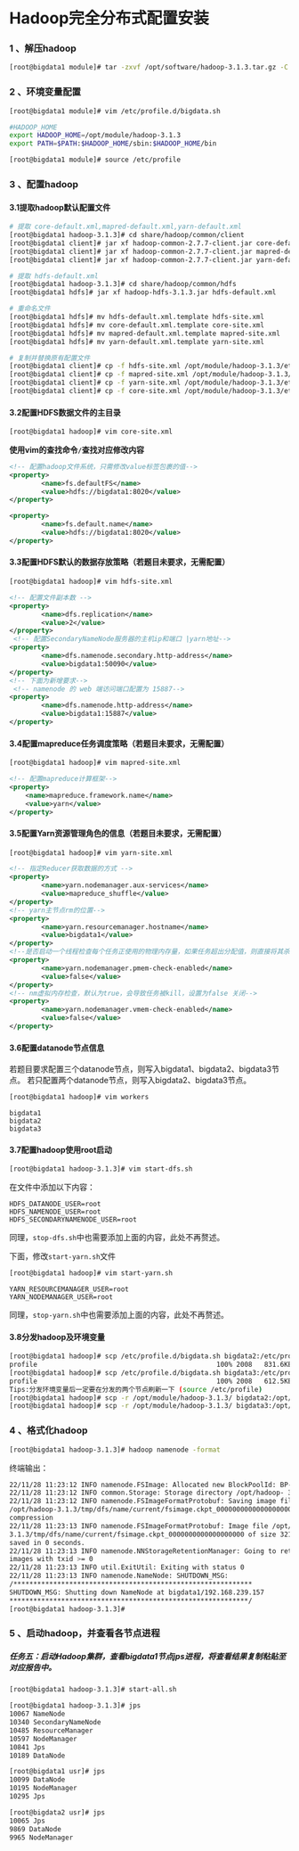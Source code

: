 # Hadoop完全分布式配置安装
### 1 、解压hadoop
```bash
[root@bigdata1 module]# tar -zxvf /opt/software/hadoop-3.1.3.tar.gz -C /opt/module/
```
### 2 、环境变量配置
```bash
[root@bigdata1 module]# vim /etc/profile.d/bigdata.sh
```
```bash
#HADOOP_HOME
export HADOOP_HOME=/opt/module/hadoop-3.1.3
export PATH=$PATH:$HADOOP_HOME/sbin:$HADOOP_HOME/bin
```

```bash
[root@bigdata1 module]# source /etc/profile
```

### 3 、配置hadoop

#### 3.1提取hadoop默认配置文件
```bash
# 提取 core-default.xml,mapred-default.xml,yarn-default.xml
[root@bigdata1 hadoop-3.1.3]# cd share/hadoop/common/client
[root@bigdata1 client]# jar xf hadoop-common-2.7.7-client.jar core-default.xml
[root@bigdata1 client]# jar xf hadoop-common-2.7.7-client.jar mapred-default.xml
[root@bigdata1 client]# jar xf hadoop-common-2.7.7-client.jar yarn-default.xml

# 提取 hdfs-default.xml
[root@bigdata1 hadoop-3.1.3]# cd share/hadoop/common/hdfs
[root@bigdata1 hdfs]# jar xf hadoop-hdfs-3.1.3.jar hdfs-default.xml

# 重命名文件
[root@bigdata1 hdfs]# mv hdfs-default.xml.template hdfs-site.xml
[root@bigdata1 hdfs]# mv core-default.xml.template core-site.xml
[root@bigdata1 hdfs]# mv mapred-default.xml.template mapred-site.xml
[root@bigdata1 hdfs]# mv yarn-default.xml.template yarn-site.xml

# 复制并替换原有配置文件
[root@bigdata1 client]# cp -f hdfs-site.xml /opt/module/hadoop-3.1.3/etc/hadoop/
[root@bigdata1 client]# cp -f mapred-site.xml /opt/module/hadoop-3.1.3/etc/hadoop/
[root@bigdata1 client]# cp -f yarn-site.xml /opt/module/hadoop-3.1.3/etc/hadoop/
[root@bigdata1 client]# cp -f core-site.xml /opt/module/hadoop-3.1.3/etc/hadoop/

```

#### 3.2配置HDFS数据文件的主目录

```bash
[root@bigdata1 hadoop]# vim core-site.xml
```
**使用vim的查找命令`/`查找对应修改内容**

```xml
<!-- 配置hadoop文件系统，只需修改value标签包裹的值-->
<property>
        <name>fs.defaultFS</name>
        <value>hdfs://bigdata1:8020</value>
</property>

<property>
        <name>fs.default.name</name>
        <value>hdfs://bigdata1:8020</value>
</property>
```

#### 3.3配置HDFS默认的数据存放策略（若题目未要求，无需配置）

```bash
[root@bigdata1 hadoop]# vim hdfs-site.xml
```

```xml
<!-- 配置文件副本数 -->
<property>
        <name>dfs.replication</name>
        <value>2</value>
</property>
 <!-- 配置SecondaryNameNode服务器的主机ip和端口 |yarn地址-->
<property>
        <name>dfs.namenode.secondary.http-address</name>
        <value>bigdata1:50090</value>
</property>
<!-- 下面为新增要求-->
 <!-- namenode 的 web 端访问端口配置为 15887-->
<property>
        <name>dfs.namenode.http-address</name>
        <value>bigdata1:15887</value>
</property>
```

#### 3.4配置mapreduce任务调度策略（若题目未要求，无需配置）

```bash
[root@bigdata1 hadoop]# vim mapred-site.xml
```

```xml
<!-- 配置mapreduce计算框架-->
<property>
    <name>mapreduce.framework.name</name>
    <value>yarn</value>
</property>
```

#### 3.5配置Yarn资源管理角色的信息（若题目未要求，无需配置）

```bash
[root@bigdata1 hadoop]# vim yarn-site.xml
```

```xml
<!-- 指定Reducer获取数据的方式 -->
<property>
        <name>yarn.nodemanager.aux-services</name>
        <value>mapreduce_shuffle</value>
</property>
<!-- yarn主节点rm的位置-->
<property>
        <name>yarn.resourcemanager.hostname</name>
        <value>bigdata1</value>
</property>
<!--是否启动一个线程检查每个任务正使用的物理内存量，如果任务超出分配值，则直接将其杀掉，默认 是 true -->
<property>
        <name>yarn.nodemanager.pmem-check-enabled</name>
        <value>false</value>
</property>
<!-- nm虚拟内存检查，默认为true，会导致任务被kill，设置为false 关闭-->
<property>
        <name>yarn.nodemanager.vmem-check-enabled</name>
        <value>false</value>
</property>
```

#### 3.6配置datanode节点信息

若题目要求配置三个datanode节点，则写入bigdata1、bigdata2、bigdata3节点。
若只配置两个datanode节点，则写入bigdata2、bigdata3节点。

```bash
[root@bigdata1 hadoop]# vim workers
```

```
bigdata1
bigdata2
bigdata3
```

#### 3.7配置hadoop使用root启动

```bash
[root@bigdata1 hadoop-3.1.3]# vim start-dfs.sh
```

在文件中添加以下内容：

```
HDFS_DATANODE_USER=root
HDFS_NAMENODE_USER=root
HDFS_SECONDARYNAMENODE_USER=root
```

同理，`stop-dfs.sh`中也需要添加上面的内容，此处不再赘述。

下面，修改`start-yarn.sh`文件

```bash
[root@bigdata1 hadoop]# vim start-yarn.sh
```

```
YARN_RESOURCEMANAGER_USER=root
YARN_NODEMANAGER_USER=root
```

同理，`stop-yarn.sh`中也需要添加上面的内容，此处不再赘述。

#### 3.8分发hadoop及环境变量

```bash
[root@bigdata1 hadoop]# scp /etc/profile.d/bigdata.sh bigdata2:/etc/profile.d/
profile												100% 2008   831.6KB/s   00:00			# 此为成功的提示
[root@bigdata1 hadoop]# scp /etc/profile.d/bigdata.sh bigdata3:/etc/profile.d/
profile												100% 2008   612.5KB/s   00:00			# 此为成功的提示
Tips:分发环境变量后一定要在分发的两个节点刷新一下 (source /etc/profile)
[root@bigdata1 hadoop]# scp -r /opt/module/hadoop-3.1.3/ bigdata2:/opt/module/
[root@bigdata1 hadoop]# scp -r /opt/module/hadoop-3.1.3/ bigdata3:/opt/module/
```

### 4 、格式化hadoop

```bash
[root@bigdata1 hadoop-3.1.3]# hadoop namenode -format
```

终端输出：

```bash
22/11/28 11:23:12 INFO namenode.FSImage: Allocated new BlockPoolId: BP- 1254736198-192.168.239.157-1669605792805
22/11/28 11:23:12 INFO common.Storage: Storage directory /opt/hadoop- 3.1.3/tmp/dfs/name has been successfully formatted. 											# 出现successfully formatted则证明格式化成功
22/11/28 11:23:12 INFO namenode.FSImageFormatProtobuf: Saving image file
/opt/hadoop-3.1.3/tmp/dfs/name/current/fsimage.ckpt_0000000000000000000 using no
compression
22/11/28 11:23:13 INFO namenode.FSImageFormatProtobuf: Image file /opt/hadoop-
3.1.3/tmp/dfs/name/current/fsimage.ckpt_0000000000000000000 of size 321 bytes
saved in 0 seconds.
22/11/28 11:23:13 INFO namenode.NNStorageRetentionManager: Going to retain 1
images with txid >= 0
22/11/28 11:23:13 INFO util.ExitUtil: Exiting with status 0
22/11/28 11:23:13 INFO namenode.NameNode: SHUTDOWN_MSG:
/************************************************************
SHUTDOWN_MSG: Shutting down NameNode at bigdata1/192.168.239.157
************************************************************/
[root@bigdata1 hadoop-3.1.3]#
```

### 5 、启动hadoop，并查看各节点进程

##### 任务五：启动Hadoop集群，查看bigdata1节点jps进程，将查看结果复制粘贴至对应报告中。

```bash
[root@bigdata1 hadoop-3.1.3]# start-all.sh
```
```bash
[root@bigdata1 hadoop-3.1.3]# jps
10067 NameNode
10340 SecondaryNameNode
10485 ResourceManager
10597 NodeManager
10841 Jps
10189 DataNode
```
```bash
[root@bigdata1 usr]# jps
10099 DataNode
10195 NodeManager
10295 Jps
```
```bash
[root@bigdata2 usr]# jps
10065 Jps
9869 DataNode
9965 NodeManager
```